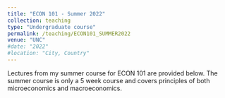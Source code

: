 ```yaml
---
title: "ECON 101 - Summer 2022"
collection: teaching
type: "Undergraduate course"
permalink: /teaching/ECON101_SUMMER2022
venue: "UNC"
#date: "2022" 
#location: "City, Country"
---
```


Lectures from my summer course for ECON 101 are provided below. The summer course is only a 5 week course and covers principles of both microeconomics and macroeconomics.

<!---
Heading 1
======

Heading 2
======

Heading 3
======

--->
